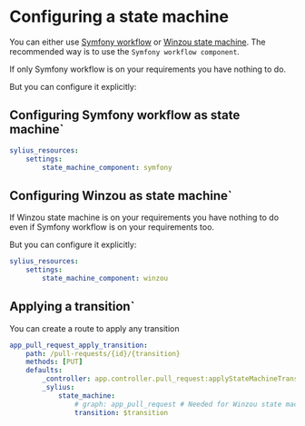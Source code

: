 # Configuring a state machine

You can either use [Symfony workflow](https://symfony.com/doc/current/components/workflow.html) or [Winzou state machine](https://github.com/winzou/StateMachineBundle).
The recommended way is to use the `Symfony workflow component`.

If only Symfony workflow is on your requirements you have nothing to do.

But you can configure it explicitly:

## Configuring Symfony workflow as state machine`

```yaml
sylius_resources:
    settings:
        state_machine_component: symfony
```

## Configuring Winzou as state machine`

If Winzou state machine is on your requirements you have nothing to do even if Symfony workflow is on your requirements too.

But you can configure it explicitly:

```yaml
sylius_resources:
    settings:
        state_machine_component: winzou
```

## Applying a transition`

You can create a route to apply any transition

```yaml
app_pull_request_apply_transition:
    path: /pull-requests/{id}/{transition}
    methods: [PUT]
    defaults:
        _controller: app.controller.pull_request:applyStateMachineTransitionAction
        _sylius:
            state_machine:
                # graph: app_pull_request # Needed for Winzou state machine
                transition: $transition
```
